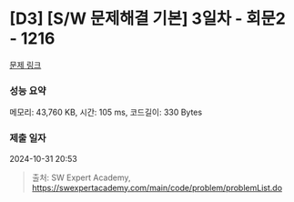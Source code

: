 # [D3] [S/W 문제해결 기본] 3일차 - 회문2 - 1216 

[문제 링크](https://swexpertacademy.com/main/code/problem/problemDetail.do?contestProbId=AV14Rq5aABUCFAYi) 

### 성능 요약

메모리: 43,760 KB, 시간: 105 ms, 코드길이: 330 Bytes

### 제출 일자

2024-10-31 20:53



> 출처: SW Expert Academy, https://swexpertacademy.com/main/code/problem/problemList.do